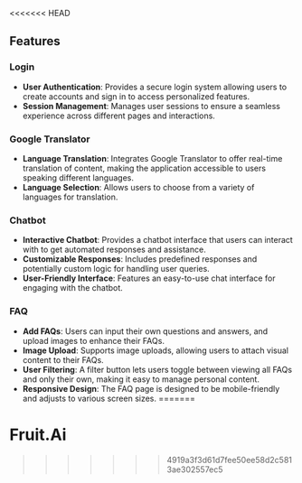 <<<<<<< HEAD
## Features

### Login

- **User Authentication**: Provides a secure login system allowing users to create accounts and sign in to access personalized features.
- **Session Management**: Manages user sessions to ensure a seamless experience across different pages and interactions.

### Google Translator

- **Language Translation**: Integrates Google Translator to offer real-time translation of content, making the application accessible to users speaking different languages.
- **Language Selection**: Allows users to choose from a variety of languages for translation.

### Chatbot

- **Interactive Chatbot**: Provides a chatbot interface that users can interact with to get automated responses and assistance.
- **Customizable Responses**: Includes predefined responses and potentially custom logic for handling user queries.
- **User-Friendly Interface**: Features an easy-to-use chat interface for engaging with the chatbot.

### FAQ

- **Add FAQs**: Users can input their own questions and answers, and upload images to enhance their FAQs.
- **Image Upload**: Supports image uploads, allowing users to attach visual content to their FAQs.
- **User Filtering**: A filter button lets users toggle between viewing all FAQs and only their own, making it easy to manage personal content.
- **Responsive Design**: The FAQ page is designed to be mobile-friendly and adjusts to various screen sizes.
=======
# Fruit.Ai
>>>>>>> 4919a3f3d61d7fee50ee58d2c5813ae302557ec5
